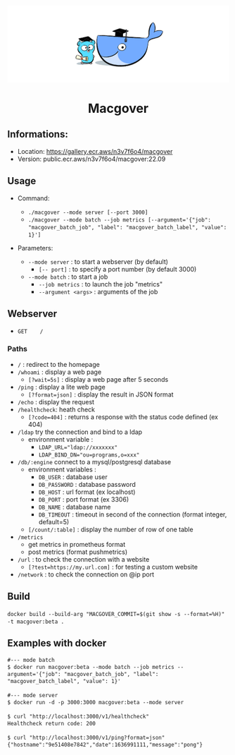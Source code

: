 <p align="center">
  <img src="assets/images/macgover.png" />
</p>

<center>
<h1>
    <b>Macgover</b>
</h1>
</center>

## Informations: 
- Location: https://gallery.ecr.aws/n3v7f6o4/macgover
- Version: public.ecr.aws/n3v7f6o4/macgover:22.09

## Usage

- Command:
    - `./macgover --mode server [--port 3000]`
    - `./macgover --mode batch --job metrics [--argument='{"job": "macgover_batch_job", "label": "macgover_batch_label", "value": 1}']`

- Parameters:
    - `--mode server` : to start a webserver (by default)
        - `[-- port]` : to specify a port number (by default 3000)
    - `--mode batch` : to start a job 
        - `--job metrics` : to launch the job "metrics"
        - `--argument <args>` : arguments of the job


## Webserver
- `GET    /`

### Paths

- `/` : redirect to the homepage
- `/whoami` : display a web page
    - `[?wait=5s]` : display a web page after 5 seconds
- `/ping` : display a lite web page
    - `[?format=json]` : display the result in JSON format
- `/echo` : display the request 
- `/healthcheck`: heath check
    - `[?code=404]` : returns a response with the status code defined (ex 404)
- `/ldap` try the connection and bind to a ldap 
    - environment variable : 
        - `LDAP_URL="ldap://xxxxxxx"`
        - `LDAP_BIND_DN="ou=programs,o=xxx"`
- `/db/:engine` connect to a mysql/postgresql database
    - environment variables :
        - `DB_USER` : database user
        - `DB_PASSWORD` : database password
        - `DB_HOST` : url format (ex localhost)
        - `DB_PORT` : port format (ex 3306)
        - `DB_NAME` : database name
        - `DB_TIMEOUT` : timeout in second of the connection (format integer, default=5)
    - `[/count/:table]` : display the number of row of one table
- `/metrics` 
    - get metrics in prometheus format
    - post metrics (format pushmetrics)
- `/url` : to check the connection with a website
    - `[?test=https://my.url.com]` : for testing a custom website
- `/network` : to check the connection on @ip port


## Build
`docker build --build-arg "MACGOVER_COMMIT=$(git show -s --format=%H)" -t macgover:beta .`

## Examples with docker

```console
#--- mode batch
$ docker run macgover:beta --mode batch --job metrics --argument='{"job": "macgover_batch_job", "label": "macgover_batch_label", "value": 1}'

#--- mode server
$ docker run -d -p 3000:3000 macgover:beta --mode server

$ curl "http://localhost:3000/v1/healthcheck"
Healthcheck return code: 200

$ curl "http://localhost:3000/v1/ping?format=json"
{"hostname":"9e51408e7842","date":1636991111,"message":"pong"}
```
